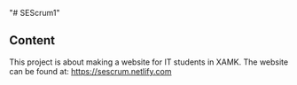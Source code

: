 "# SEScrum1" 
## Content
This project is about making a website for IT students in XAMK.
The website can be found at: https://sescrum.netlify.com
